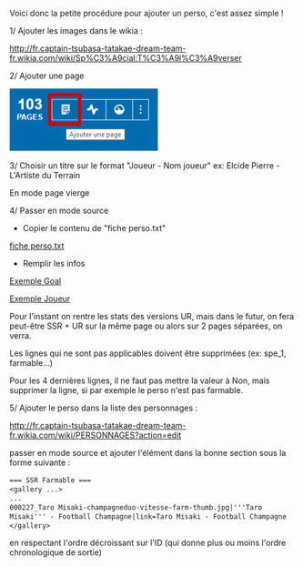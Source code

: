 Voici donc la petite procédure pour ajouter un perso, c'est assez simple !

1/ Ajouter les images dans le wikia :

http://fr.captain-tsubasa-tatakae-dream-team-fr.wikia.com/wiki/Sp%C3%A9cial:T%C3%A9l%C3%A9verser

2/ Ajouter une page

![Ajouter une page](doc/ajouter%20page.png)

3/ Choisir un titre sur le format "Joueur - Nom joueur"
ex: Elcide Pierre - L'Artiste du Terrain

En mode page vierge

4/ Passer en mode source

- Copier le contenu de "fiche perso.txt"

[fiche perso.txt](fiche%20perso.txt)

- Remplir les infos

[Exemple Goal](fiches%20personnage/SSR/Ticket/0000XX_Goal.txt)

[Exemple Joueur](fiches%20personnage/SSR/Ticket/0000XX_Joueur.txt)

Pour l'instant on rentre les stats des versions UR, mais dans le futur, on fera peut-être SSR + UR sur la même page ou alors sur 2 pages séparées, on verra.


Les lignes qui ne sont pas applicables doivent être supprimées (ex: spe_1, farmable...)

Pour les 4 dernières lignes, il ne faut pas mettre la valeur à Non, mais supprimer la ligne, si par exemple le perso n'est pas farmable.


5/ Ajouter le perso dans la liste des personnages :

http://fr.captain-tsubasa-tatakae-dream-team-fr.wikia.com/wiki/PERSONNAGES?action=edit

passer en mode source et ajouter l'élément dans la bonne section sous la forme suivante :

```
=== SSR Farmable ===
<gallery ...>
...
000227_Taro Misaki-champagneduo-vitesse-farm-thumb.jpg|'''Taro Misaki''' - Football Champagne|link=Taro Misaki - Football Champagne
</gallery>
```

en respectant l'ordre décroissant sur l'ID (qui donne plus ou moins l'ordre chronologique de sortie)

